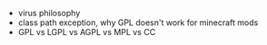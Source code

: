- virus philosophy 
- class path exception, why GPL doesn't work for minecraft mods
- GPL vs LGPL vs AGPL vs MPL vs CC


